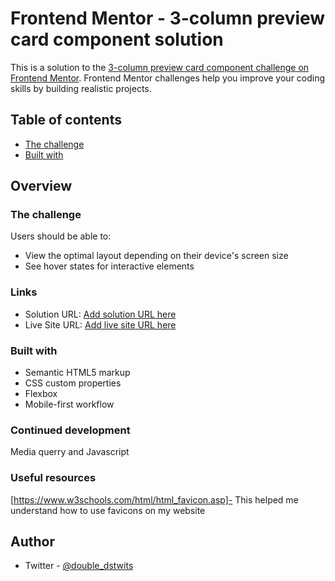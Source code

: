 # Frontend Mentor - 3-column preview card component solution

This is a solution to the [3-column preview card component challenge on Frontend Mentor](https://www.frontendmentor.io/challenges/3column-preview-card-component-pH92eAR2-). Frontend Mentor challenges help you improve your coding skills by building realistic projects. 

## Table of contents
  - [The challenge](#Build-a-three-column-card)
  - [Built with](#HTML5)


## Overview

### The challenge

Users should be able to:

- View the optimal layout depending on their device's screen size
- See hover states for interactive elements

### Links

- Solution URL: [Add solution URL here](https://your-solution-url.com)
- Live Site URL: [Add live site URL here](https://your-live-site-url.com)


### Built with

- Semantic HTML5 markup
- CSS custom properties
- Flexbox
- Mobile-first workflow

### Continued development

Media querry and Javascript

### Useful resources

[https://www.w3schools.com/html/html_favicon.asp]- This helped me understand how to use favicons on my website

## Author

- Twitter - [@double_dstwits](https://www.twitter.com/double_dstwits)



